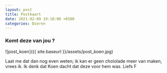 ```yaml
---
layout: post
title: Postkaart
date: 2021-02-09 19:10:00 +0100
categories: Dieren
---
```


### Komt deze van jou ?

![post_koen]({{ site.baseurl }}/assets/post_koen.jpg)

Laat me dat dan nog even weten; ik kan er geen chololade meer van maken, vrees ik. Ik denk dat Koen dacht dat deze voor hem was. Liefs F